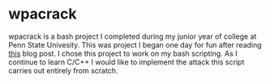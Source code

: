 # wpacrack

wpacrack is a bash project I completed during my junior year of college at Penn State Univesity. This was project I began one day for fun after reading [this](https://louisabraham.github.io/articles/WPA-wifi-cracking-MBP.html) blog post. I chose this project to work on my bash scripting. As I continue to learn C/C++ I would like to implement the attack this script carries out entirely from scratch.
